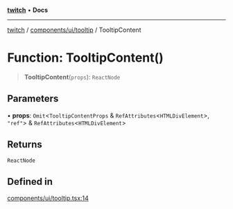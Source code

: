 [**twitch**](../../../../README.md) • **Docs**

***

[twitch](../../../../modules.md) / [components/ui/tooltip](../README.md) / TooltipContent

# Function: TooltipContent()

> **TooltipContent**(`props`): `ReactNode`

## Parameters

• **props**: `Omit`\<`TooltipContentProps` & `RefAttributes`\<`HTMLDivElement`\>, `"ref"`\> & `RefAttributes`\<`HTMLDivElement`\>

## Returns

`ReactNode`

## Defined in

[components/ui/tooltip.tsx:14](https://github.com/Mohaamedl/Twitch_clone/blob/9ae8fe0301b5527403a032a29bdae292528b52a8/components/ui/tooltip.tsx#L14)
